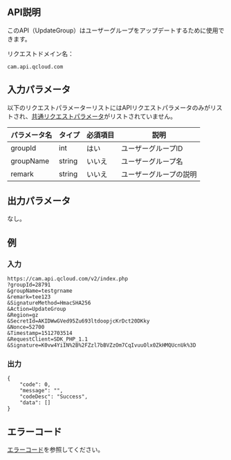 ## API説明

このAPI（UpdateGroup）はユーザーグループをアップデートするために使用できます。

リクエストドメイン名：

```
cam.api.qcloud.com
```

## 入力パラメータ

以下のリクエストパラメーターリストにはAPIリクエストパラメータのみがリストされ、[共通リクエストパラメータ](https://cloud.tencent.com/document/api/213/6976)がリストされていません。

| パラメータ名  | タイプ   | 必須項目 | 説明       |
| --------- | ------ | ---- | ---------- |
| groupId   | int    | はい   | ユーザーグループID  |
| groupName | string | いいえ   | ユーザーグループ名   |
| remark    | string | いいえ   | ユーザーグループの説明 |

## 出力パラメータ
なし。
## 例

### 入力

```
https://cam.api.qcloud.com/v2/index.php
?groupId=28791
&groupName=testgrname
&remark=tee123
&SignatureMethod=HmacSHA256
&Action=UpdateGroup
&Region=gz
&SecretId=AKIDWwGVed95Zu693ltdoopjcKrDct20DKky
&Nonce=52700
&Timestamp=1512703514
&RequestClient=SDK_PHP_1.1
&Signature=K0vw4YiIN%2B%2FZzl7bBVZzOm7CqIvuuOlx0ZkHMQUcnUk%3D
```

### 出力

```
{
    "code": 0,
    "message": "",
    "codeDesc": "Success",
    "data": []
}
```

## エラーコード

[エラーコード](https://intl.cloud.tencent.com/document/product/598/13884)を参照してください。

